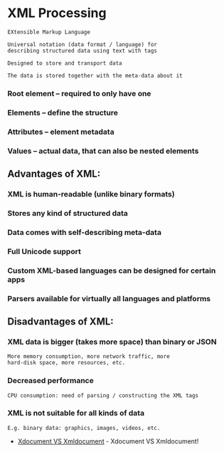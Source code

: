 ﻿# XML Processing
```
EXtensible Markup Language

Universal notation (data format / language) for
describing structured data using text with tags

Designed to store and transport data

The data is stored together with the meta-data about it
```
### Root element – required to only have one
### Elements – define the structure
### Attributes – element metadata
### Values – actual data, that can also be nested elements

## Advantages of XML:
### XML is human-readable (unlike binary formats)
### Stores any kind of structured data
### Data comes with self-describing meta-data
### Full Unicode support
### Custom XML-based languages can be designed for certain apps
### Parsers available for virtually all languages and platforms

## Disadvantages of XML:
### XML data is bigger (takes more space) than binary or JSON
```
More memory consumption, more network traffic, more
hard-disk space, more resources, etc.
```
### Decreased performance
```
CPU consumption: need of parsing / constructing the XML tags
```
### XML is not suitable for all kinds of data
```
E.g. binary data: graphics, images, videos, etc.
```

* [Xdocument VS Xmldocument] - Xdocument VS Xmldocument!

[Xdocument VS Xmldocument]: <https://stackoverflow.com/a/1542101/9828316>
